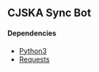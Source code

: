 ## CJSKA Sync Bot

#### Dependencies
 * [Python3](https://www.python.org/download/releases/3.0/)
 * [Requests](http://docs.python-requests.org/en/latest/)
